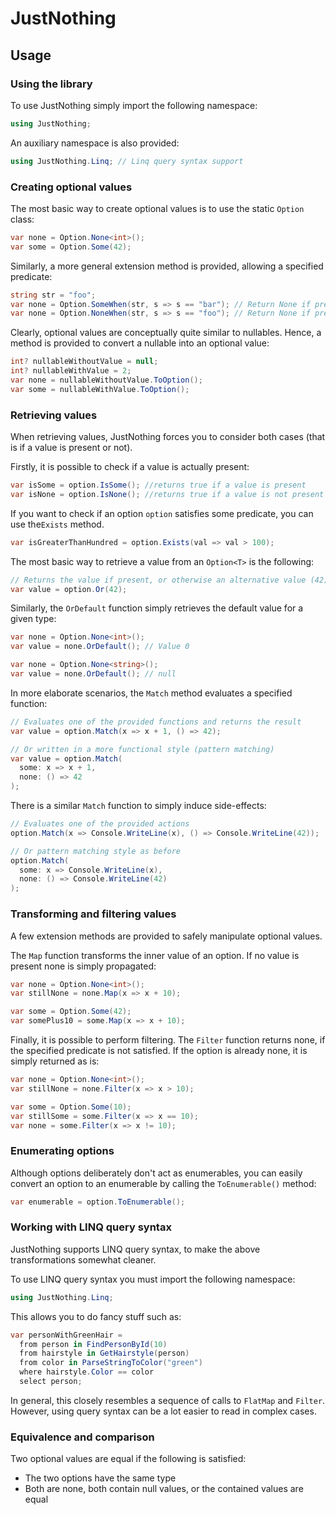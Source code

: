 # JustNothing

## Usage

### Using the library

To use JustNothing simply import the following namespace:

```c#
using JustNothing;
```

An auxiliary namespace is also provided:

```c#
using JustNothing.Linq; // Linq query syntax support
```

### Creating optional values

The most basic way to create optional values is to use the static `Option`
class:

```c#
var none = Option.None<int>();
var some = Option.Some(42);
```

Similarly, a more general extension method is provided, allowing a specified
predicate:

```c#
string str = "foo";
var none = Option.SomeWhen(str, s => s == "bar"); // Return None if predicate is violated
var none = Option.NoneWhen(str, s => s == "foo"); // Return None if predicate is satisfied
```

Clearly, optional values are conceptually quite similar to nullables. Hence, a
method is provided to convert a nullable into an optional value:

```c#
int? nullableWithoutValue = null;
int? nullableWithValue = 2;
var none = nullableWithoutValue.ToOption();
var some = nullableWithValue.ToOption();
```

### Retrieving values

When retrieving values, JustNothing forces you to consider both cases (that is
if a value is present or not).

Firstly, it is possible to check if a value is actually present:

```c#
var isSome = option.IsSome(); //returns true if a value is present
var isNone = option.IsNone(); //returns true if a value is not present
```

If you want to check if an option `option` satisfies some predicate, you can
use the`Exists` method.

```c#
var isGreaterThanHundred = option.Exists(val => val > 100);
```

The most basic way to retrieve a value from an `Option<T>` is the following:

```c#
// Returns the value if present, or otherwise an alternative value (42)
var value = option.Or(42);
```

Similarly, the `OrDefault` function simply retrieves the default value for
a given type:

```c#
var none = Option.None<int>();
var value = none.OrDefault(); // Value 0
```

```c#
var none = Option.None<string>();
var value = none.OrDefault(); // null
```


In more elaborate scenarios, the `Match` method evaluates a specified
function:

```c#
// Evaluates one of the provided functions and returns the result
var value = option.Match(x => x + 1, () => 42);

// Or written in a more functional style (pattern matching)
var value = option.Match(
  some: x => x + 1,
  none: () => 42
);
```

There is a similar `Match` function to simply induce side-effects:

```c#
// Evaluates one of the provided actions
option.Match(x => Console.WriteLine(x), () => Console.WriteLine(42));

// Or pattern matching style as before
option.Match(
  some: x => Console.WriteLine(x),
  none: () => Console.WriteLine(42)
);
```

### Transforming and filtering values

A few extension methods are provided to safely manipulate optional values.

The `Map` function transforms the inner value of an option. If no value is
present none is simply propagated:

```c#
var none = Option.None<int>();
var stillNone = none.Map(x => x + 10);

var some = Option.Some(42);
var somePlus10 = some.Map(x => x + 10);
```

Finally, it is possible to perform filtering. The `Filter` function returns
none, if the specified predicate is not satisfied. If the option is already
none, it is simply returned as is:

```c#
var none = Option.None<int>();
var stillNone = none.Filter(x => x > 10);

var some = Option.Some(10);
var stillSome = some.Filter(x => x == 10);
var none = some.Filter(x => x != 10);
```

### Enumerating options

[comment]: # (Move somewhere?!)

Although options deliberately don't act as enumerables, you can easily convert
an option to an enumerable by calling the `ToEnumerable()` method:

```c#
var enumerable = option.ToEnumerable();
```

### Working with LINQ query syntax

JustNothing supports LINQ query syntax, to make the above transformations
somewhat cleaner.

To use LINQ query syntax you must import the following namespace:

```c#
using JustNothing.Linq;
```

This allows you to do fancy stuff such as:

```c#
var personWithGreenHair =
  from person in FindPersonById(10)
  from hairstyle in GetHairstyle(person)
  from color in ParseStringToColor("green")
  where hairstyle.Color == color
  select person;
```

In general, this closely resembles a sequence of calls to `FlatMap` and
`Filter`. However, using query syntax can be a lot easier to read in complex
cases.

### Equivalence and comparison

Two optional values are equal if the following is satisfied:

* The two options have the same type
* Both are none, both contain null values, or the contained values are equal
